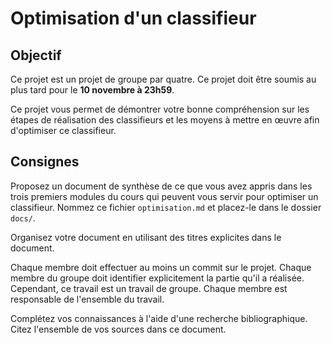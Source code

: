 # Optimisation d'un classifieur

## Objectif

Ce projet est un projet de groupe par quatre. Ce projet doit être soumis au plus tard pour le **10 novembre à 23h59**.

Ce projet vous permet de démontrer votre bonne compréhension sur les étapes de réalisation des classifieurs et les moyens à mettre en œuvre afin d'optimiser ce classifieur.

## Consignes

Proposez un document de synthèse de ce que vous avez appris dans les trois premiers modules du cours qui peuvent vous servir pour optimiser un classifieur. Nommez ce fichier `optimisation.md` et placez-le dans le dossier `docs/`.

Organisez votre document en utilisant des titres explicites dans le document.

Chaque membre doit effectuer au moins un commit sur le projet. Chaque membre du groupe doit identifier explicitement la partie qu'il a réalisée. Cependant, ce travail est un travail de groupe. Chaque membre est responsable de l'ensemble du travail.

Complétez vos connaissances à l'aide d'une recherche bibliographique. Citez l'ensemble de vos sources dans ce document.
